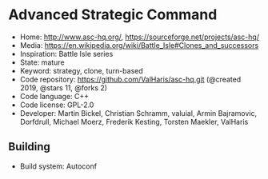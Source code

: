 # Advanced Strategic Command

- Home: http://www.asc-hq.org/, https://sourceforge.net/projects/asc-hq/
- Media: https://en.wikipedia.org/wiki/Battle_Isle#Clones_and_successors
- Inspiration: Battle Isle series
- State: mature
- Keyword: strategy, clone, turn-based
- Code repository: https://github.com/ValHaris/asc-hq.git (@created 2019, @stars 11, @forks 2)
- Code language: C++
- Code license: GPL-2.0
- Developer: Martin Bickel, Christian Schramm, valuial, Armin Bajramovic, Dorfdrull, Michael Moerz, Frederik Kesting, Torsten Maekler, ValHaris

## Building

- Build system: Autoconf
